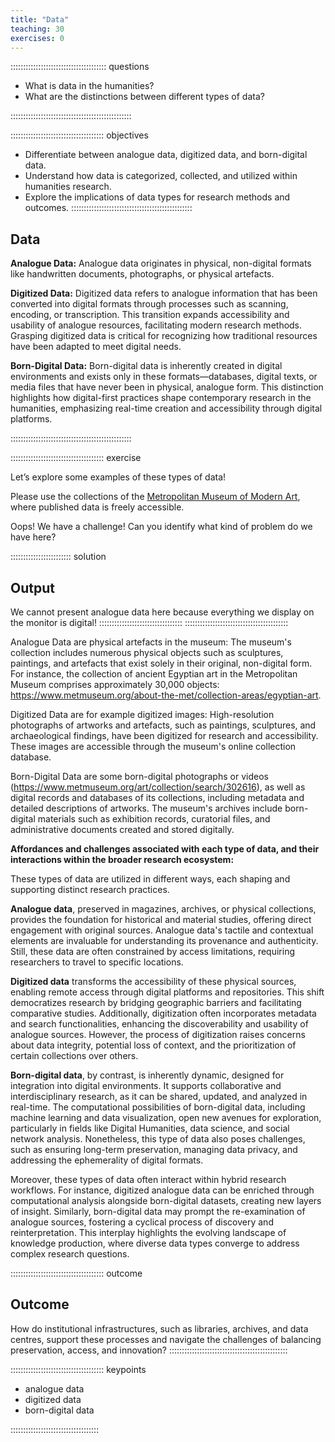 ```yaml
---
title: "Data"
teaching: 30
exercises: 0
---
```


:::::::::::::::::::::::::::::::::::::: questions 

- What is data in the humanities?
- What are the distinctions between different types of data?

::::::::::::::::::::::::::::::::::::::::::::::::

::::::::::::::::::::::::::::::::::::: objectives

- Differentiate between analogue data, digitized data, and born-digital data.
- Understand how data is categorized, collected, and utilized within humanities research.
- Explore the implications of data types for research methods and outcomes.
::::::::::::::::::::::::::::::::::::::::::::::::

## Data

**Analogue Data:**
Analogue data originates in physical, non-digital formats like handwritten documents, photographs, or physical artefacts.

**Digitized Data:**
Digitized data refers to analogue information that has been converted into digital formats through processes such as scanning, encoding, or transcription. This transition expands accessibility and usability of analogue resources, facilitating modern research methods. Grasping digitized data is critical for recognizing how traditional resources have been adapted to meet digital needs.

**Born-Digital Data:**
Born-digital data is inherently created in digital environments and exists only in these formats—databases, digital texts, or media files that have never been in physical, analogue form. This distinction highlights how digital-first practices shape contemporary research in the humanities, emphasizing real-time creation and accessibility through digital platforms.

::::::::::::::::::::::::::::::::::::::::::::::::


::::::::::::::::::::::::::::::::::::: exercise 

Let’s explore some examples of these types of data!

Please use the collections of the [Metropolitan Museum of Modern Art](https://www.metmuseum.org/), where published data is freely accessible.

Oops! We have a challenge!
Can you identify what kind of problem do we have here?

:::::::::::::::::::::::: solution 

## Output

We cannot present analogue data here because everything we display on the monitor is digital!
:::::::::::::::::::::::::::::::::
:::::::::::::::::::::::::::::::::::::::::

Analogue Data are physical artefacts in the museum: The museum's collection includes numerous physical objects such as sculptures, paintings, and artefacts that exist solely in their original, non-digital form. For instance, the collection of ancient Egyptian art in the Metropolitan Museum comprises approximately 30,000 objects: https://www.metmuseum.org/about-the-met/collection-areas/egyptian-art.

Digitized Data are for example digitized images: High-resolution photographs of artworks and artefacts, such as paintings, sculptures, and archaeological findings, have been digitized for research and accessibility. These images are accessible through the museum's online collection database.

Born-Digital Data are some born-digital photographs or videos (https://www.metmuseum.org/art/collection/search/302616), as well as digital records and databases of its collections, including metadata and detailed descriptions of artworks. The museum's archives include born-digital materials such as exhibition records, curatorial files, and administrative documents created and stored digitally.

**Affordances and challenges associated with each type of data, and their interactions within the broader research ecosystem:**

These types of data are utilized in different ways, each shaping and supporting distinct research practices.

**Analogue data**, preserved in magazines, archives, or physical collections, provides the foundation for historical and material studies, offering direct engagement with original sources. Analogue data's tactile and contextual elements are invaluable for understanding its provenance and authenticity. Still, these data are often constrained by access limitations, requiring researchers to travel to specific locations.

**Digitized data** transforms the accessibility of these physical sources, enabling remote access through digital platforms and repositories. This shift democratizes research by bridging geographic barriers and facilitating comparative studies. Additionally, digitization often incorporates metadata and search functionalities, enhancing the discoverability and usability of analogue sources. However, the process of digitization raises concerns about data integrity, potential loss of context, and the prioritization of certain collections over others.

**Born-digital data**, by contrast, is inherently dynamic, designed for integration into digital environments. It supports collaborative and interdisciplinary research, as it can be shared, updated, and analyzed in real-time. The computational possibilities of born-digital data, including machine learning and data visualization, open new avenues for exploration, particularly in fields like Digital Humanities, data science, and social network analysis. Nonetheless, this type of data also poses challenges, such as ensuring long-term preservation, managing data privacy, and addressing the ephemerality of digital formats.

Moreover, these types of data often interact within hybrid research workflows. For instance, digitized analogue data can be enriched through computational analysis alongside born-digital datasets, creating new layers of insight. Similarly, born-digital data may prompt the re-examination of analogue sources, fostering a cyclical process of discovery and reinterpretation. This interplay highlights the evolving landscape of knowledge production, where diverse data types converge to address complex research questions. 

::::::::::::::::::::::::::::::::::::: outcome 

## Outcome

How do institutional infrastructures, such as libraries, archives, and data centres, support these processes and navigate the challenges of balancing preservation, access, and innovation?
:::::::::::::::::::::::::::::::::::::::::::::::

::::::::::::::::::::::::::::::::::::: keypoints

- analogue data
- digitized data
- born-digital data

:::::::::::::::::::::::::::::::::::

